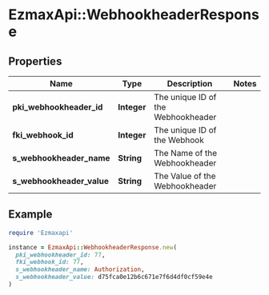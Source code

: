 # EzmaxApi::WebhookheaderResponse

## Properties

| Name | Type | Description | Notes |
| ---- | ---- | ----------- | ----- |
| **pki_webhookheader_id** | **Integer** | The unique ID of the Webhookheader |  |
| **fki_webhook_id** | **Integer** | The unique ID of the Webhook |  |
| **s_webhookheader_name** | **String** | The Name of the Webhookheader |  |
| **s_webhookheader_value** | **String** | The Value of the Webhookheader |  |

## Example

```ruby
require 'Ezmaxapi'

instance = EzmaxApi::WebhookheaderResponse.new(
  pki_webhookheader_id: 77,
  fki_webhook_id: 77,
  s_webhookheader_name: Authorization,
  s_webhookheader_value: d75fca0e12b6c671e7f6d4df0cf59e4e
)
```

